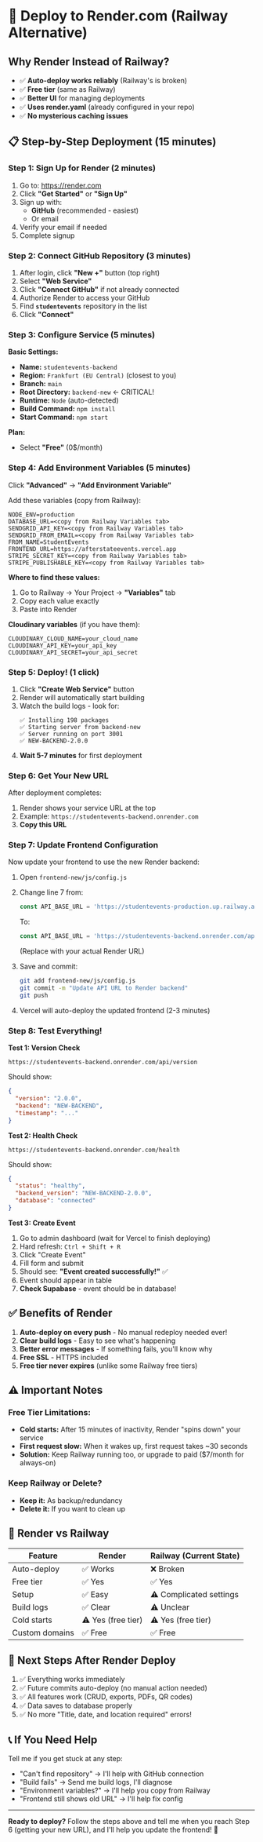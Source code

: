 # 🚀 Deploy to Render.com (Railway Alternative)

## Why Render Instead of Railway?

- ✅ **Auto-deploy works reliably** (Railway's is broken)
- ✅ **Free tier** (same as Railway)
- ✅ **Better UI** for managing deployments
- ✅ **Uses render.yaml** (already configured in your repo)
- ✅ **No mysterious caching issues**

## 📋 Step-by-Step Deployment (15 minutes)

### Step 1: Sign Up for Render (2 minutes)

1. Go to: https://render.com
2. Click **"Get Started"** or **"Sign Up"**
3. Sign up with:
   - **GitHub** (recommended - easiest)
   - Or email
4. Verify your email if needed
5. Complete signup

### Step 2: Connect GitHub Repository (3 minutes)

1. After login, click **"New +"** button (top right)
2. Select **"Web Service"**
3. Click **"Connect GitHub"** if not already connected
4. Authorize Render to access your GitHub
5. Find **`studentevents`** repository in the list
6. Click **"Connect"**

### Step 3: Configure Service (5 minutes)

**Basic Settings:**
- **Name:** `studentevents-backend`
- **Region:** `Frankfurt (EU Central)` (closest to you)
- **Branch:** `main`
- **Root Directory:** `backend-new` ← CRITICAL!
- **Runtime:** `Node` (auto-detected)
- **Build Command:** `npm install`
- **Start Command:** `npm start`

**Plan:**
- Select **"Free"** (0$/month)

### Step 4: Add Environment Variables (5 minutes)

Click **"Advanced"** → **"Add Environment Variable"**

Add these variables (copy from Railway):

```env
NODE_ENV=production
DATABASE_URL=<copy from Railway Variables tab>
SENDGRID_API_KEY=<copy from Railway Variables tab>
SENDGRID_FROM_EMAIL=<copy from Railway Variables tab>
FROM_NAME=StudentEvents
FRONTEND_URL=https://afterstateevents.vercel.app
STRIPE_SECRET_KEY=<copy from Railway Variables tab>
STRIPE_PUBLISHABLE_KEY=<copy from Railway Variables tab>
```

**Where to find these values:**
1. Go to Railway → Your Project → **"Variables"** tab
2. Copy each value exactly
3. Paste into Render

**Cloudinary variables** (if you have them):
```env
CLOUDINARY_CLOUD_NAME=your_cloud_name
CLOUDINARY_API_KEY=your_api_key
CLOUDINARY_API_SECRET=your_api_secret
```

### Step 5: Deploy! (1 click)

1. Click **"Create Web Service"** button
2. Render will automatically start building
3. Watch the build logs - look for:
   ```
   ✅ Installing 198 packages
   ✅ Starting server from backend-new
   ✅ Server running on port 3001
   ✅ NEW-BACKEND-2.0.0
   ```
4. **Wait 5-7 minutes** for first deployment

### Step 6: Get Your New URL

After deployment completes:
1. Render shows your service URL at the top
2. Example: `https://studentevents-backend.onrender.com`
3. **Copy this URL**

### Step 7: Update Frontend Configuration

Now update your frontend to use the new Render backend:

1. Open `frontend-new/js/config.js`
2. Change line 7 from:
   ```js
   const API_BASE_URL = 'https://studentevents-production.up.railway.app/api';
   ```
   
   To:
   ```js
   const API_BASE_URL = 'https://studentevents-backend.onrender.com/api';
   ```
   (Replace with your actual Render URL)

3. Save and commit:
   ```bash
   git add frontend-new/js/config.js
   git commit -m "Update API URL to Render backend"
   git push
   ```

4. Vercel will auto-deploy the updated frontend (2-3 minutes)

### Step 8: Test Everything!

**Test 1: Version Check**
```
https://studentevents-backend.onrender.com/api/version
```
Should show:
```json
{
  "version": "2.0.0",
  "backend": "NEW-BACKEND",
  "timestamp": "..."
}
```

**Test 2: Health Check**
```
https://studentevents-backend.onrender.com/health
```
Should show:
```json
{
  "status": "healthy",
  "backend_version": "NEW-BACKEND-2.0.0",
  "database": "connected"
}
```

**Test 3: Create Event**
1. Go to admin dashboard (wait for Vercel to finish deploying)
2. Hard refresh: `Ctrl + Shift + R`
3. Click "Create Event"
4. Fill form and submit
5. Should see: **"Event created successfully!"** ✅
6. Event should appear in table
7. **Check Supabase** - event should be in database!

## ✅ Benefits of Render

1. **Auto-deploy on every push** - No manual redeploy needed ever!
2. **Clear build logs** - Easy to see what's happening
3. **Better error messages** - If something fails, you'll know why
4. **Free SSL** - HTTPS included
5. **Free tier never expires** (unlike some Railway free tiers)

## ⚠️ Important Notes

### Free Tier Limitations:
- **Cold starts:** After 15 minutes of inactivity, Render "spins down" your service
- **First request slow:** When it wakes up, first request takes ~30 seconds
- **Solution:** Keep Railway running too, or upgrade to paid ($7/month for always-on)

### Keep Railway or Delete?
- **Keep it:** As backup/redundancy
- **Delete it:** If you want to clean up

## 🔧 Render vs Railway

| Feature | Render | Railway (Current State) |
|---------|--------|------------------------|
| Auto-deploy | ✅ Works | ❌ Broken |
| Free tier | ✅ Yes | ✅ Yes |
| Setup | ✅ Easy | ⚠️ Complicated settings |
| Build logs | ✅ Clear | ⚠️ Unclear |
| Cold starts | ⚠️ Yes (free tier) | ⚠️ Yes (free tier) |
| Custom domains | ✅ Free | ✅ Free |

## 🎯 Next Steps After Render Deploy

1. ✅ Everything works immediately
2. ✅ Future commits auto-deploy (no manual action needed)
3. ✅ All features work (CRUD, exports, PDFs, QR codes)
4. ✅ Data saves to database properly
5. ✅ No more "Title, date, and location required" errors!

## 📞 If You Need Help

Tell me if you get stuck at any step:
- "Can't find repository" → I'll help with GitHub connection
- "Build fails" → Send me build logs, I'll diagnose
- "Environment variables?" → I'll help you copy from Railway
- "Frontend still shows old URL" → I'll help fix config

---

**Ready to deploy?** Follow the steps above and tell me when you reach Step 6 (getting your new URL), and I'll help you update the frontend! 🚀


